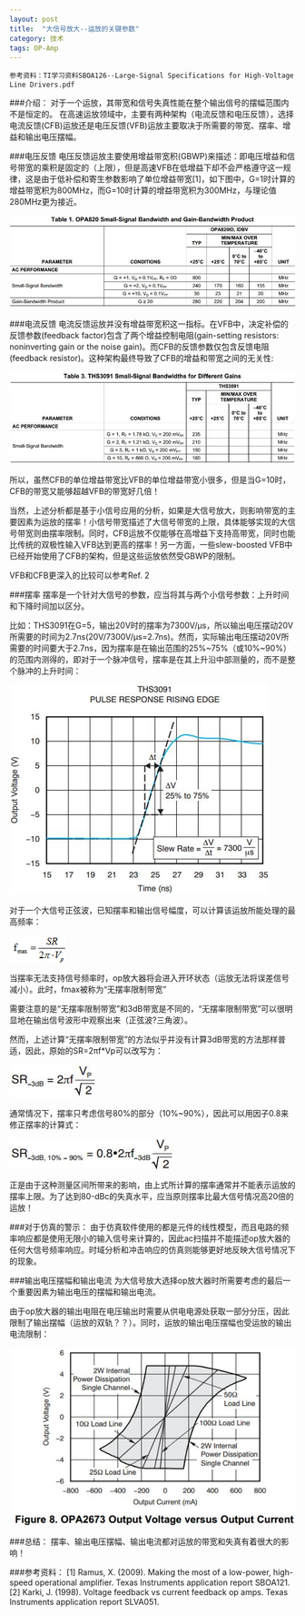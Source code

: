 ```yaml
---
layout: post
title:  "大信号放大--运放的关键参数"
category: 技术
tags: OP-Amp
---
```

    参考资料：TI学习资料SBOA126--Large-Signal Specifications for High-Voltage Line Drivers.pdf

###介绍：
对于一个运放，其带宽和信号失真性能在整个输出信号的摆幅范围内不是恒定的。
在高速运放领域中，主要有两种架构（电流反馈和电压反馈），选择电流反馈(CFB)运放还是电压反馈(VFB)运放主要取决于所需要的带宽、摆率、增益和输出电压摆幅。

###电压反馈
电压反馈运放主要使用增益带宽积(GBWP)来描述：即电压增益和信号带宽的乘积是固定的（上限），但是高速VFB在低增益下却不会严格遵守这一规律，这是由于低补偿和寄生参数影响了单位增益带宽[1]，如下图中，G=1时计算的增益带宽积为800MHz，而G=10时计算的增益带宽积为300MHz，与理论值280MHz更为接近。

![interpreter pattern](/public/upload/Big-signal-parameters/f1.jpg)


###电流反馈
电流反馈运放并没有增益带宽积这一指标。在VFB中，决定补偿的反馈参数(feedback factor)包含了两个增益控制电阻(gain-setting resistors: noninverting gain or the noise gain)。而CFB的反馈参数仅包含反馈电阻(feedback resistor)。这种架构最终导致了CFB的增益和带宽之间的无关性:

![interpreter pattern](/public/upload/Big-signal-parameters/f2.jpg)
 
所以，虽然CFB的单位增益带宽比VFB的单位增益带宽小很多，但是当G=10时，CFB的带宽又能够超越VFB的带宽好几倍！

当然，上述分析都是基于小信号应用的分析，如果是大信号放大，则影响带宽的主要因素为运放的摆率！小信号带宽描述了大信号带宽的上限，具体能够实现的大信号带宽则由摆率限制。同时，CFB运放不仅能够在高增益下支持高带宽，同时也能比传统的双极性输入VFB达到更高的摆率！另一方面，一些slew-boosted VFB中已经开始使用了CFB的架构，但是这些运放依然受GBWP的限制。

VFB和CFB更深入的比较可以参考Ref. 2

###摆率
摆率是一个针对大信号的参数，应当将其与两个小信号参数：上升时间和下降时间加以区分。

比如：THS3091在G=5，输出20V时的摆率为7300V/μs，所以输出电压摆动20V所需要的时间为2.7ns(20V/7300V/μs=2.7ns)。然而，实际输出电压摆动20V所需要的时间要大于2.7ns，因为摆率是在输出范围的25%~75%（或10%~90%）的范围内测得的，即对于一个脉冲信号，摆率是在其上升沿中部测量的，而不是整个脉冲的上升时间：

![interpreter pattern](/public/upload/Big-signal-parameters/f3.jpg)

 
对于一个大信号正弦波，已知摆率和输出信号幅度，可以计算该运放所能处理的最高频率：

![interpreter pattern](/public/upload/Big-signal-parameters/f4.jpg)

	  
当摆率无法支持信号频率时，op放大器将会进入开环状态（运放无法将误差信号减小）。此时，fmax被称为“无摆率限制带宽”

需要注意的是“无摆率限制带宽”和3dB带宽是不同的，“无摆率限制带宽”可以很明显地在输出信号波形中观察出来（正弦波?三角波）。

然而，上述计算“无摆率限制带宽”的方法似乎并没有计算3dB带宽的方法那样普适，因此，原始的SR=2πf*Vp可以改写为：

![interpreter pattern](/public/upload/Big-signal-parameters/f5.jpg)

 
通常情况下，摆率只考虑信号80%的部分（10%~90%），因此可以用因子0.8来修正摆率的计算式：

![interpreter pattern](/public/upload/Big-signal-parameters/f6.jpg)

 
正是由于这种测量区间所带来的影响，由上式所计算的摆率通常并不能表示运放的摆率上限。为了达到80-dBc的失真水平，应当原则摆率比最大信号情况高20倍的运放！

###对于仿真的警示：
由于仿真软件使用的都是元件的线性模型，而且电路的频率响应都是使用无限小的输入信号来计算的，因此ac扫描并不能描述op放大器的任何大信号频率响应。时域分析和冲击响应的仿真则能够更好地反映大信号情况下的现象。

###输出电压摆幅和输出电流
为大信号放大选择op放大器时所需要考虑的最后一个重要因素为输出电压的摆幅和输出电流。

由于op放大器的输出电阻在电压输出时需要从供电电源处获取一部分分压，因此限制了输出摆幅（运放的双轨？？）。同时，运放的输出电压摆幅也受运放的输出电流限制：

![interpreter pattern](/public/upload/Big-signal-parameters/f7.jpg)
 
###总结：
摆率、输出电压摆幅、输出电流都对运放的带宽和失真有着很大的影响！

###参考资料：
[1] Ramus, X. (2009). Making the most of a low-power, high-speed operational amplifier. Texas
Instruments application report SBOA121.
[2] Karki, J. (1998). Voltage feedback vs current feedback op amps. Texas Instruments application report SLVA051.
